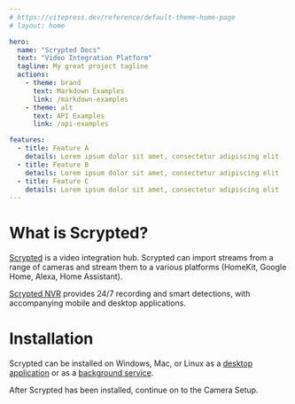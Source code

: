 ```yaml
---
# https://vitepress.dev/reference/default-theme-home-page
# layout: home

hero:
  name: "Scrypted Docs"
  text: "Video Integration Platform"
  tagline: My great project tagline
  actions:
    - theme: brand
      text: Markdown Examples
      link: /markdown-examples
    - theme: alt
      text: API Examples
      link: /api-examples

features:
  - title: Feature A
    details: Lorem ipsum dolor sit amet, consectetur adipiscing elit
  - title: Feature B
    details: Lorem ipsum dolor sit amet, consectetur adipiscing elit
  - title: Feature C
    details: Lorem ipsum dolor sit amet, consectetur adipiscing elit
---
```


# What is Scrypted? 

[Scrypted](https://scrypted.app) is a video integration hub. Scrypted can import streams from a range of cameras and stream them to a various platforms (HomeKit, Google Home, Alexa, Home Assistant).

[Scrypted NVR](https://demo.scrypted.app/#/demo) provides 24/7 recording and smart detections, with accompanying mobile and desktop applications.

# Installation

Scrypted can be installed on Windows, Mac, or Linux as a [desktop application](https://github.com/koush/nvr.scrypted.app/releases) or as a [background service](https://github.com/koush/scrypted#installation).

After Scrypted has been installed, continue on to the Camera Setup.
